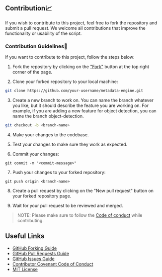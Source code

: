 ## Contribution📈

If you wish to contribute to this project, feel free to fork the repository and submit a pull request. We welcome all contributions that improve the functionality or usability of the script.

### Contribution Guidelines🦮

If you want to contribute to this project, follow the steps below:

1. Fork the repository by clicking on the ["Fork"](https://github.com/kinshukgoel4/Metadata-Engine/fork) button at the top right corner of the page.

2. Clone your forked repository to your local machine:

```bash
git clone https://github.com/your-username/metadata-engine.git
```

3. Create a new branch to work on. You can name the branch whatever you like, but it should describe the feature you are working on. For example, if you are adding a new feature for object detection, you can name the branch object-detection.

```bash
git checkout -b <branch-name>
```

4. Make your changes to the codebase.

5. Test your changes to make sure they work as expected.

6. Commit your changes:

```
git commit -m "<commit-message>"
```

7. Push your changes to your forked repository:

```
git push origin <branch-name>
```

8. Create a pull request by clicking on the "New pull request" button on your forked repository page.

9. Wait for your pull request to be reviewed and merged.

>NOTE: Please make sure to follow the [Code of conduct](https://github.com/kinshukgoel4/Metadata-Engine/blob/main/CODE_OF_CONDUCT.md) while contributing.

## Useful Links

* [GitHub Forking Guide](https://docs.github.com/en/get-started/quickstart/fork-a-repo)
* [GitHub Pull Requests Guide](https://docs.github.com/en/pull-requests/collaborating-with-pull-requests/proposing-changes-to-your-work-with-pull-requests/about-pull-requests)
* [GitHub Issues Guide](https://docs.github.com/en/issues/tracking-your-work-with-issues/about-issues)
* [Contributor Covenant Code of Conduct](https://www.contributor-covenant.org/version/2/1/code_of_conduct/)
* [MIT License](https://opensource.org/license/mit/)
